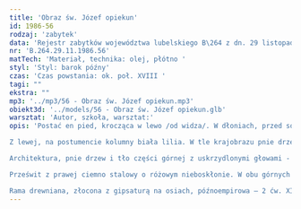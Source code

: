```yaml
---
title: 'Obraz św. Józef opiekun'
id: 1986-56
rodzaj: 'zabytek'
data: 'Rejestr zabytków województwa lubelskiego B\264 z dn. 29 listopada 1986 r. '
nr: 'B.264.29.11.1986.56'
matTech: 'Materiał, technika: olej, płótno '
styl: 'Styl: barok późny'
czas: 'Czas powstania: ok. poł. XVIII '
tagi: ""
ekstra: ""
mp3: '../mp3/56 - Obraz św. Józef opiekun.mp3'
obiekt3d: '../models/56 - Obraz św. Józef opiekun.glb'
warsztat: 'Autor, szkoła, warsztat:'
opis: 'Postać en pied, krocząca w lewo /od widza/. W dłoniach, przed sobą Dzieciątko. 

Z lewej, na postumencie kolumny biała lilia. W tle krajobrazu pnie drzew. Brązowo tabaczkowy płaszcz na jasno niebieskiej sukni. 

Architektura, pnie drzew i tło części górnej z uskrzydlonymi głowami - ciemno brązowe. 

Prześwit z prawej ciemno stalowy o różowym nieboskłonie. W obu górnych narożach zarysy podłucza archiwolty. 

Rama drewniana, złocona z gipsaturą na osiach, późnoempirowa – 2 ćw. XIX wieku. '
---
```

